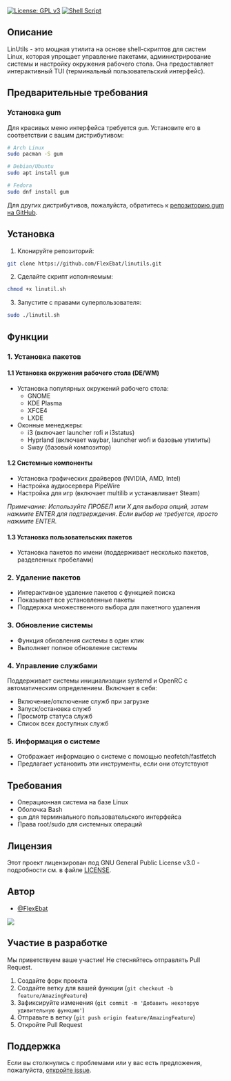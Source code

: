[![License: GPL v3](https://img.shields.io/badge/License-GPLv3-blue.svg)](https://www.gnu.org/licenses/gpl-3.0)
[![Shell Script](https://img.shields.io/badge/Shell_Script-121011?style=flat&logo=gnu-bash&logoColor=white)](https://www.gnu.org/software/bash/)

## Описание

LinUtils - это мощная утилита на основе shell-скриптов для систем Linux, которая упрощает управление пакетами, администрирование системы и настройку окружения рабочего стола. Она предоставляет интерактивный TUI (терминальный пользовательский интерфейс).

## Предварительные требования

### Установка gum
Для красивых меню интерфейса требуется `gum`. Установите его в соответствии с вашим дистрибутивом:

```bash
# Arch Linux
sudo pacman -S gum

# Debian/Ubuntu
sudo apt install gum

# Fedora
sudo dnf install gum
```

Для других дистрибутивов, пожалуйста, обратитесь к [репозиторию gum на GitHub](https://github.com/charmbracelet/gum).

## Установка

1. Клонируйте репозиторий:
```bash
git clone https://github.com/FlexEbat/linutils.git
```

2. Сделайте скрипт исполняемым:
```bash
chmod +x linutil.sh
```

3. Запустите с правами суперпользователя:
```bash
sudo ./linutil.sh
```

## Функции

### 1. Установка пакетов
#### 1.1 Установка окружения рабочего стола (DE/WM)
- Установка популярных окружений рабочего стола:
  - GNOME
  - KDE Plasma
  - XFCE4
  - LXDE
- Оконные менеджеры:
  - i3 (включает launcher rofi и i3status)
  - Hyprland (включает waybar, launcher wofi и базовые утилиты)
  - Sway (базовый композитор)

#### 1.2 Системные компоненты
- Установка графических драйверов (NVIDIA, AMD, Intel)
- Настройка аудиосервера PipeWire
- Настройка для игр (включает multilib и устанавливает Steam)

*Примечание: Используйте ПРОБЕЛ или X для выбора опций, затем нажмите ENTER для подтверждения. Если выбор не требуется, просто нажмите ENTER.*

#### 1.3 Установка пользовательских пакетов
- Установка пакетов по имени (поддерживает несколько пакетов, разделенных пробелами)

### 2. Удаление пакетов
- Интерактивное удаление пакетов с функцией поиска
- Показывает все установленные пакеты
- Поддержка множественного выбора для пакетного удаления

### 3. Обновление системы
- Функция обновления системы в один клик
- Выполняет полное обновление системы

### 4. Управление службами
Поддерживает системы инициализации systemd и OpenRC с автоматическим определением. Включает в себя:
- Включение/отключение служб при загрузке
- Запуск/остановка служб
- Просмотр статуса служб
- Список всех доступных служб

### 5. Информация о системе
- Отображает информацию о системе с помощью neofetch/fastfetch
- Предлагает установить эти инструменты, если они отсутствуют

## Требования

- Операционная система на базе Linux
- Оболочка Bash
- `gum` для терминального пользовательского интерфейса
- Права root/sudo для системных операций

## Лицензия

Этот проект лицензирован под GNU General Public License v3.0 - подробности см. в файле [LICENSE](LICENSE).

## Автор

- [@FlexEbat](https://github.com/FlexEbat)

<a href="https://github.com/FlexEbat/linutils/graphs/contributors">
  <img src="https://contrib.rocks/image?repo=FlexEbat/linutils" />
</a>


## Участие в разработке

Мы приветствуем ваше участие! Не стесняйтесь отправлять Pull Request.

1. Создайте форк проекта
2. Создайте ветку для вашей функции (`git checkout -b feature/AmazingFeature`)
3. Зафиксируйте изменения (`git commit -m 'Добавить некоторую удивительную функцию'`)
4. Отправьте в ветку (`git push origin feature/AmazingFeature`)
5. Откройте Pull Request

## Поддержка

Если вы столкнулись с проблемами или у вас есть предложения, пожалуйста, [откройте issue](https://github.com/FlexEbat/linutils/issues).


